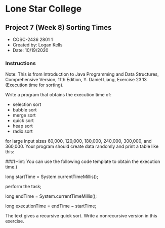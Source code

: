 # Lone Star College
## Project 7 (Week 8) Sorting Times
* COSC-2436 2801 1
* Created by: Logan Kells
* Date: 10/19/2020
### Instructions
Note: This is from Introduction to Java Programming and Data Structures, 
Comprehensive Version, 11th Edition, Y. Daniel Liang, Exercise 23.13 (Execution time for sorting).

Write a program that obtains the execution time of:
* selection sort
* bubble sort
* merge sort
* quick sort
* heap sort
* radix sort

for large input sizes 60,000, 120,000, 180,000, 240,000, 300,000, and 360,000. 
Your program should create data randomly and print a table like this:

###(Hint: You can use the following code template to obtain the execution time.)

long startTime = System.currentTimeMillis();

perform the task;

long endTime = System.currentTimeMillis();

long executionTime = endTime − startTime;

The text gives a recursive quick sort. Write a nonrecursive version in this exercise.